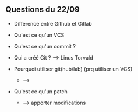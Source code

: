 
## Questions du 22/09

- Différence entre Github et Gitlab 

- Qu'est ce qu'un VCS 

- Qu'est ce qu'un commit ? 

- Qui a créé Git ? 
	--> Linus Torvald

- Pourquoi utiliser git(hub/lab) (prq utiliser un VCS)
	- --> 

- Qu'est ce qu'un patch 
	- --> apporter modifications